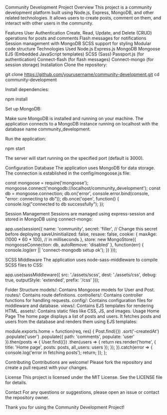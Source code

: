 Community Development Project
Overview
This project is a community development platform built using Node.js, Express, MongoDB, and other related technologies. It allows users to create posts, comment on them, and interact with other users in the community.

Features
User Authentication
Create, Read, Update, and Delete (CRUD) operations for posts and comments
Flash messages for notifications
Session management with MongoDB
SCSS support for styling
Modular code structure
Technologies Used
Node.js
Express.js
MongoDB
Mongoose
EJS (Embedded JavaScript templates)
SCSS (Sass)
Passport.js (for authentication)
Connect-flash (for flash messages)
Connect-mongo (for session storage)
Installation
Clone the repository:

git clone https://github.com/yourusername/community-development.git
cd community-development

Install dependencies:

npm install

Set up MongoDB:

Make sure MongoDB is installed and running on your machine. The application connects to a MongoDB instance running on localhost with the database name community_development.

Run the application:

npm start

The server will start running on the specified port (default is 3000).

Configuration
Database
The application uses MongoDB for data storage. The connection is established in the config/mongoose.js file:

const mongoose = require('mongoose');
mongoose.connect('mongodb://localhost/community_development');
const db = mongoose.connection;
db.on('error', console.error.bind(console, "error: connecting to db"));
db.once('open', function() {
    console.log("connected to db successfully");
});

Session Management
Sessions are managed using express-session and stored in MongoDB using connect-mongo:

app.use(session({
    name: 'community',
    secret: 'filler', // Change this secret before deploying
    saveUninitialized: false,
    resave: false,
    cookie: {
        maxAge: (1000 * 60 * 100), // in milliseconds
    },
    store: new MongoStore({
        mongooseConnection: db,
        autoRemove: 'disabled'
    }, function(err) {
        console.log(err || 'connect-mongodb setup ok');
    })
}));

SCSS Middleware
The application uses node-sass-middleware to compile SCSS files to CSS:

app.use(sassMiddleware({
    src: './assets/scss',
    dest: './assets/css',
    debug: true,
    outputStyle: 'extended',
    prefix: '/css'
}));

Folder Structure
models/: Contains Mongoose models for User and Post.
routes/: Contains route definitions.
controllers/: Contains controller functions for handling requests.
config/: Contains configuration files for middleware and database.
views/: Contains EJS templates for rendering HTML.
assets/: Contains static files like CSS, JS, and images.
Usage
Home Page
The home page displays a list of posts and users. It fetches posts and users from the database and renders them using EJS templates:

module.exports.home = function(req, res) {
    Post.find({})
    .sort('-createdAt')
    .populate('user')
    .populate({
        path: 'comments',
        populate: 'user'
    }).then(posts => {
        User.find({})
        .then(users => {
            return res.render('home', {
                title: 'Home page',
                posts: posts,
                all_users: users
            });
        });
    }).catch(error => {
        console.log('error in fetching posts');
        return;
    });
};

Contributing
Contributions are welcome! Please fork the repository and create a pull request with your changes.

License
This project is licensed under the MIT License. See the LICENSE file for details.

Contact
For any questions or suggestions, please open an issue or contact the repository owner.

Thank you for using the Community Development Project!
